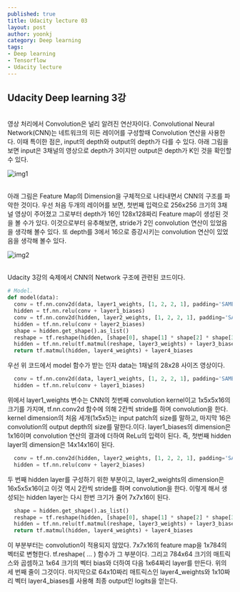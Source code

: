 ```yaml
---
published: true
title: Udacity lecture 03
layout: post
author: yoonkj 
category: Deep learning
tags: 
- Deep learning 
- Tensorflow
- Udacity lecture
---
```


## Udacity Deep learning 3강
<br>
영상 처리에서 Convolution은 널리 알려진 연산자이다. Convolutional Neural Network(CNN)는 네트워크의 히든 레이어를 구성할때 Convolution 연산을 사용한다. 이때 특이한 점은, input의 depth와 output의 depth가 다를 수 있다. 아래 그림을 보면 input은 3채널의 영상으로 depth가 3이지만 output은 depth가 K인 것을 확인할 수 있다.

![img1](https://i.imgur.com/Gov5CHo.png "con")

<!-- more -->

<br>
아래 그림은 Feature Map의 Dimension을 구체적으로 나타내면서 CNN의 구조를 파악한 것이다. 우선 처음 두개의 레이어를 보면, 첫번째 입력으로 256x256 크기의 3채널 영상이 주어졌고 그로부터 depth가 16인 128x128짜리 Feature map이 생성된 것을 볼 수가 있다. 이것으로부터 유추해보면, stride가 2인 convolution 연산이 있었음을 생각해 볼수 있다. 또 depth를 3에서 16으로 증강시키는 convolution 연산이 있었음을 생각해 볼수 있다.

![img2](https://i.imgur.com/c65a4Yf.png "conv")

<br>
Udacity 3강의 숙제에서 CNN의 Network 구조에 관련된 코드이다.

```python
# Model.
def model(data):
  conv = tf.nn.conv2d(data, layer1_weights, [1, 2, 2, 1], padding='SAME')
  hidden = tf.nn.relu(conv + layer1_biases)
  conv = tf.nn.conv2d(hidden, layer2_weights, [1, 2, 2, 1], padding='SAME')
  hidden = tf.nn.relu(conv + layer2_biases)
  shape = hidden.get_shape().as_list()
  reshape = tf.reshape(hidden, [shape[0], shape[1] * shape[2] * shape[3]])
  hidden = tf.nn.relu(tf.matmul(reshape, layer3_weights) + layer3_biases)
  return tf.matmul(hidden, layer4_weights) + layer4_biases

```

우선 위 코드에서 model 함수가 받는 인자 data는 1채널의 28x28 사이즈 영상이다. 

```python
  conv = tf.nn.conv2d(data, layer1_weights, [1, 2, 2, 1], padding='SAME')
  hidden = tf.nn.relu(conv + layer1_biases)
```
위에서 layer1_weights 변수는 CNN의 첫번째 convolution kernel이고 1x5x5x16의 크기를 가지며, tf.nn.conv2d 함수에 의해 2칸씩 stride를 하며 convolution을 한다. kernel dimension의 처음 세개(1x5x5)는 input patch의 size를 말하고, 마지막 16은 convolution의 output depth의 size를 말한다.이다. layer1_biases의 dimension은 1x16이며 convolution 연산의 결과에 더하여 ReLu의 입력이 된다. 즉, 첫번째 hidden layer의 dimension은 14x14x16이 된다.

```python
  conv = tf.nn.conv2d(hidden, layer2_weights, [1, 2, 2, 1], padding='SAME')
  hidden = tf.nn.relu(conv + layer2_biases)
```

두 번째 hidden layer를 구성하기 위한 부분이고, layer2_weights의 dimension은 16x5x5x16이고 이것 역시 2칸씩 stride를 하며 convolution을 한다. 이렇게 해서 생성되는 hidden layer는 다시 한번 크기가 줄어 7x7x16이 된다.

```python
  shape = hidden.get_shape().as_list()
  reshape = tf.reshape(hidden, [shape[0], shape[1] * shape[2] * shape[3]])
  hidden = tf.nn.relu(tf.matmul(reshape, layer3_weights) + layer3_biases)
  return tf.matmul(hidden, layer4_weights) + layer4_biases
```

이 부분부터는 convolution이 적용되지 않았다.
7x7x16의 feature map을 1x784의 벡터로 변형한다. tf.reshape( ... ) 함수가 그 부분이다.
그리고 784x64 크기의 매트릭스와 곱셈하고 1x64 크기의 벡터 bias와 더하여 다음 1x64짜리 layer를 만든다. 위의 세 번째 줄이 그것이다. 마지막으로 64x10짜리 매트릭스인 layer4_weights와 1x10짜리 벡터 layer4_biases를 사용해 최종 output인 logits을 얻는다.



